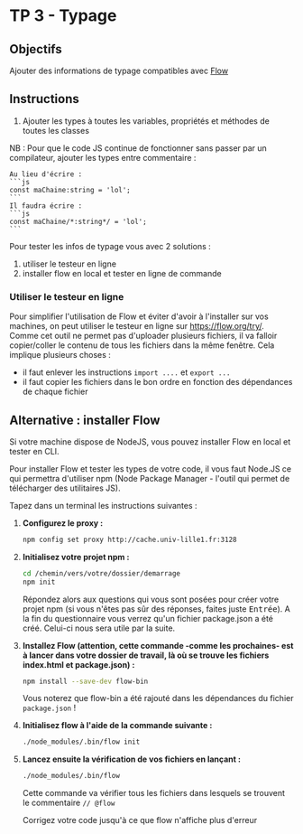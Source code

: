 # TP 3 - Typage

## Objectifs
Ajouter des informations de typage compatibles avec [Flow](https://flow.org)

## Instructions
1. Ajouter les types à toutes les variables, propriétés et méthodes de toutes les classes


NB : Pour que le code JS continue de fonctionner sans passer par un compilateur, ajouter les types entre commentaire :

	Au lieu d'écrire :
	```js
	const maChaine:string = 'lol';
	```
	Il faudra écrire :
	```js
	const maChaine/*:string*/ = 'lol';
	```

Pour tester les infos de typage vous avec 2 solutions :
1. utiliser le testeur en ligne
2. installer flow en local et tester en ligne de commande


### Utiliser le testeur en ligne
Pour simplifier l'utilisation de Flow et éviter d'avoir à l'installer sur vos machines, on peut utiliser le testeur en ligne sur https://flow.org/try/. Comme cet outil ne permet pas d'uploader plusieurs fichiers, il va falloir copier/coller le contenu de tous les fichiers dans la même fenêtre. Cela implique plusieurs choses :
 - il faut enlever les instructions `import ....` et `export ...`
 - il faut copier les fichiers dans le bon ordre en fonction des dépendances de chaque fichier

## Alternative : installer Flow
Si votre machine dispose de NodeJS, vous pouvez installer Flow en local et tester en CLI.

Pour installer Flow et tester les types de votre code, il vous faut Node.JS ce qui permettra d'utiliser npm (Node Package Manager - l'outil qui permet de télécharger des utilitaires JS).

Tapez dans un terminal les instructions suivantes :
1. **Configurez le proxy :**
	```bash
	npm config set proxy http://cache.univ-lille1.fr:3128
	```
2. **Initialisez votre projet npm :**
	```bash
	cd /chemin/vers/votre/dossier/demarrage
	npm init
	```
	Répondez alors aux questions qui vous sont posées pour créer votre projet npm (si vous n'êtes pas sûr des réponses, faites juste <kbd>Entrée</kbd>). A la fin du questionnaire vous verrez qu'un fichier package.json a été créé. Celui-ci nous sera utile par la suite.
3. **Installez Flow (attention, cette commande -comme les prochaines- est à lancer dans votre dossier de travail, là où se trouve les fichiers index.html et package.json) :**
	```bash
	npm install --save-dev flow-bin
	```
	Vous noterez que flow-bin a été rajouté dans les dépendances du fichier `package.json` !
4. **Initialisez flow à l'aide de la commande suivante :**
	```bash
	./node_modules/.bin/flow init
	```
5. **Lancez ensuite la vérification de vos fichiers en lançant :**
	```bash
	./node_modules/.bin/flow
	```
	Cette commande va vérifier tous les fichiers dans lesquels se trouvent le commentaire `// @flow`

	Corrigez votre code jusqu'à ce que flow n'affiche plus d'erreur



